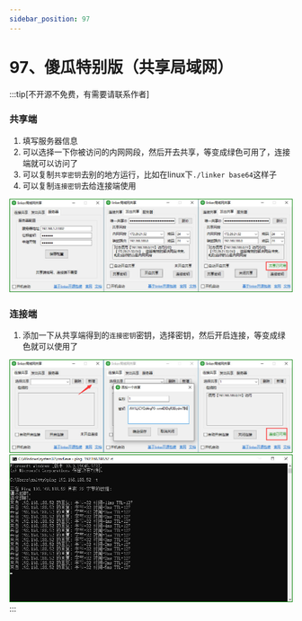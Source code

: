 ```yaml
---
sidebar_position: 97
---
```


# 97、傻瓜特别版（共享局域网）

:::tip[不开源不免费，有需要请联系作者]

### 共享端

1. 填写服务器信息
2. 可以选择一下你被访问的内网网段，然后开去共享，等变成绿色可用了，连接端就可以访问了
3. 可以复制`共享密钥`去别的地方运行，比如在linux下`./linker base64`这样子
4. 可以复制`连接密钥`去给连接端使用

![Docusaurus Plushie](./img/share-server.jpg)

### 连接端

1. 添加一下从共享端得到的`连接密钥`密钥，选择密钥，然后开启连接，等变成绿色就可以使用了

![Docusaurus Plushie](./img/share-connect.jpg)
![Docusaurus Plushie](./img/share-ping.jpg)
:::

